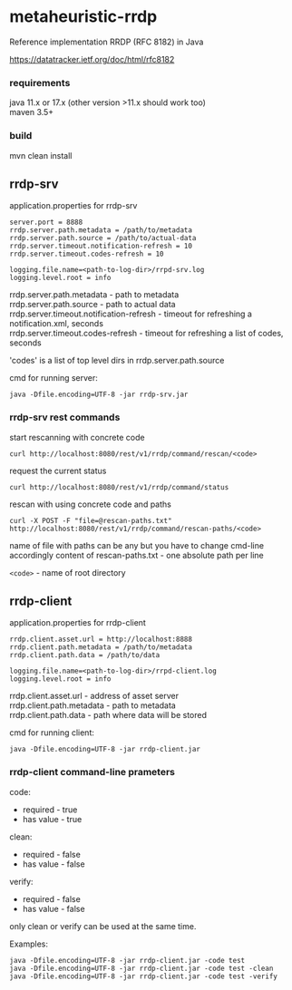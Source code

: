 # metaheuristic-rrdp
Reference implementation RRDP (RFC 8182) in Java


https://datatracker.ietf.org/doc/html/rfc8182

### requirements
java 11.x or 17.x (other version >11.x should work too)  
maven 3.5+  


### build
mvn clean install


## rrdp-srv
application.properties for rrdp-srv
```properties
server.port = 8888
rrdp.server.path.metadata = /path/to/metadata
rrdp.server.path.source = /path/to/actual-data
rrdp.server.timeout.notification-refresh = 10
rrdp.server.timeout.codes-refresh = 10

logging.file.name=<path-to-log-dir>/rrpd-srv.log
logging.level.root = info
```

rrdp.server.path.metadata - path to metadata  
rrdp.server.path.source - path to actual data  
rrdp.server.timeout.notification-refresh - timeout for refreshing a notification.xml, seconds  
rrdp.server.timeout.codes-refresh  - timeout for refreshing a list of codes, seconds

'codes' is a list of top level dirs in rrdp.server.path.source

cmd for running server:
```commandline
java -Dfile.encoding=UTF-8 -jar rrdp-srv.jar
```

### rrdp-srv rest commands

start rescanning with concrete code
```text
curl http://localhost:8080/rest/v1/rrdp/command/rescan/<code>
```


request the current status
```text
curl http://localhost:8080/rest/v1/rrdp/command/status
```



rescan with using concrete code and paths
```text
curl -X POST -F "file=@rescan-paths.txt" http://localhost:8080/rest/v1/rrdp/command/rescan-paths/<code>
```


name of file with paths can be any but you have to change cmd-line accordingly
content of rescan-paths.txt - one absolute path per line

```<code>``` - name of root directory



## rrdp-client

application.properties for rrdp-client
```properties
rrdp.client.asset.url = http://localhost:8888
rrdp.client.path.metadata = /path/to/metadata
rrdp.client.path.data = /path/to/data

logging.file.name=<path-to-log-dir>/rrpd-client.log
logging.level.root = info
```

rrdp.client.asset.url - address of asset server  
rrdp.client.path.metadata - path to metadata  
rrdp.client.path.data - path where data will be stored  


cmd for running client:
```commandline
java -Dfile.encoding=UTF-8 -jar rrdp-client.jar
```

### rrdp-client command-line prameters
code:
- required - true
- has value - true

clean:
- required - false
- has value - false

verify:
- required - false
- has value - false

only clean or verify can be used at the same time.

Examples:
```commandline
java -Dfile.encoding=UTF-8 -jar rrdp-client.jar -code test
java -Dfile.encoding=UTF-8 -jar rrdp-client.jar -code test -clean
java -Dfile.encoding=UTF-8 -jar rrdp-client.jar -code test -verify
```
